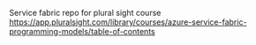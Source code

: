 Service fabric repo for plural sight course 
https://app.pluralsight.com/library/courses/azure-service-fabric-programming-models/table-of-contents


